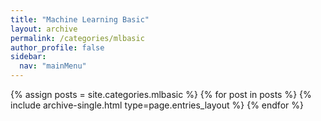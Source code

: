 ```yaml
---
title: "Machine Learning Basic"
layout: archive
permalink: /categories/mlbasic
author_profile: false
sidebar:
  nav: "mainMenu"
---
```


{% assign posts = site.categories.mlbasic %}
{% for post in posts %} {% include archive-single.html type=page.entries_layout %} {% endfor %}